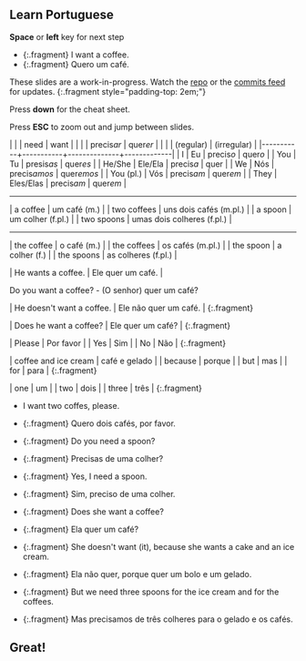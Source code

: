 
<section data-background="#913B11">

# Learn Portuguese

__Space__ or __left__ key for next step

- {:.fragment} I want a coffee.
- {:.fragment} Quero um café.

These slides are a work-in-progress. Watch the [repo](https://github.com/profound-labs/learn-portuguese) or the [commits feed](https://github.com/profound-labs/learn-portuguese/commits/gh-pages.atom) for updates.
{:.fragment style="padding-top: 2em;"}

</section>
<section>

  <section data-transition="default">

Press __down__ for the cheat sheet.

Press __ESC__ to zoom out and jump between slides.

  </section>
  <section data-transition="default" data-background="#007777">

|           |           | need         | want        |
|           |           | precis*ar*   | quer*er*    |
|           |           | (regular)    | (irregular) |
|-----------+-----------+--------------+-------------|
| I         | Eu        | precis*o*    | quer*o*     |
| You       | Tu        | presis*as*   | quer*es*    |
| He/She    | Ele/Ela   | precis*a*    | quer        |
| We        | Nós       | precis*amos* | quer*emos*  |
| You (pl.) | Vós       | precis*am*   | quer*em*    |
| They      | Eles/Elas | precis*am*   | quer*em*    |

-----

| a coffee    | um café (m.)               |
| two coffees | uns dois cafés (m.pl.)     |
| a spoon     | um colher (f.pl.)          |
| two spoons  | umas dois colheres (f.pl.) |

----

| the coffee  | o café (m.)         |
| the coffees | os cafés (m.pl.)    |
| the spoon   | a colher (f.)       |
| the spoons  | as colheres (f.pl.) |

  </section>

</section>
<section data-transition="zoom">

<div class="sentences">

| He wants a coffee. | Ele quer um café. |

Do you want a coffee? - (O senhor) quer um café?

| He doesn't want a coffee. | Ele não quer um café. |
{:.fragment}

| Does he want a coffee? | Ele quer um café? |
{:.fragment}

| Please | Por favor |
| Yes    | Sim       |
| No     | Não       |
{:.fragment}

| coffee and ice cream | café e gelado |
| because              | porque      |
| but                  | mas         |
| for                  | para        |
{:.fragment}

| one   | um   |
| two   | dois |
| three | três |
{:.fragment}

</div>

</section>
<section data-transition="zoom">

- I want two coffes, please.
- {:.fragment} Quero dois cafés, por favor.

- {:.fragment} Do you need a spoon?
- {:.fragment} Precisas de uma colher?

- {:.fragment} Yes, I need a spoon.
- {:.fragment} Sim, preciso de uma colher.

- {:.fragment} Does she want a coffee?
- {:.fragment} Ela quer um café?

- {:.fragment} She doesn't want (it), because she wants a cake and an ice cream.
- {:.fragment} Ela não quer, porque quer um bolo e um gelado.

- {:.fragment} But we need three spoons for the ice cream and for the coffees.
- {:.fragment} Mas precisamos de três colheres para o gelado e os cafés.

</section>
<section data-transition="zoom" data-background="#008800">

# Great!

</section>

